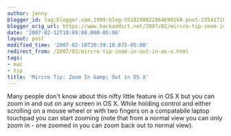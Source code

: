 ```yaml
---
author: jenny
blogger_id: tag:blogger.com,1999:blog-5518298822864690168.post-2354171886689441352
blogger_orig_url: https://www.hackaddict.net/2007/02/mircro-tip-zoom-in-out-in-os-x.html
date: '2007-02-12T10:09:00.000-05:00'
layout: post
modified_time: '2007-02-10T20:39:10.875-05:00'
redirect_from: /2007/02/mircro-tip-zoom-in-out-in-os-x.html
tags:
- mac
- tip
title: 'Mircro Tip: Zoom In &amp; Out in OS X'
---
```


Many people don't know about this nifty little feature in OS X but you can zoom in and out on  any screen in OS X.  While holding control and either scrolling on a mouse wheel or with two fingers on a compatabile laptop touchpad  you can start zooming (note that from a normal view you can only zoom in - one zoomed in you can zoom back out to normal view).
